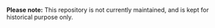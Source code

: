 **Please note:** This repository is not currently maintained, and is kept for historical purpose only.

